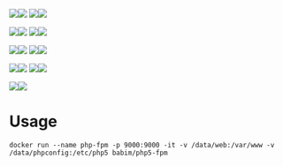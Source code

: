 [![](https://images.microbadger.com/badges/image/babim/php5-fpm.svg)](https://microbadger.com/images/babim/php5-fpm "Get your own image badge on microbadger.com")[![](https://images.microbadger.com/badges/version/babim/php5-fpm.svg)](https://microbadger.com/images/babim/php5-fpm "Get your own version badge on microbadger.com")
[![](https://images.microbadger.com/badges/image/babim/php5-fpm:ssh.svg)](https://microbadger.com/images/babim/php5-fpm:ssh "Get your own image badge on microbadger.com")[![](https://images.microbadger.com/badges/version/babim/php5-fpm:ssh.svg)](https://microbadger.com/images/babim/php5-fpm:ssh "Get your own version badge on microbadger.com")

[![](https://images.microbadger.com/badges/image/babim/php5-fpm:cron.svg)](https://microbadger.com/images/babim/php5-fpm:cron "Get your own image badge on microbadger.com")[![](https://images.microbadger.com/badges/version/babim/php5-fpm:cron.svg)](https://microbadger.com/images/babim/php5-fpm:cron "Get your own version badge on microbadger.com")
[![](https://images.microbadger.com/badges/image/babim/php5-fpm:cron.ssh.svg)](https://microbadger.com/images/babim/php5-fpm:cron.ssh "Get your own image badge on microbadger.com")[![](https://images.microbadger.com/badges/version/babim/php5-fpm:cron.ssh.svg)](https://microbadger.com/images/babim/php5-fpm:cron.ssh "Get your own version badge on microbadger.com")

[![](https://images.microbadger.com/badges/image/babim/php5-fpm:alpine.svg)](https://microbadger.com/images/babim/php5-fpm:alpine "Get your own image badge on microbadger.com")[![](https://images.microbadger.com/badges/version/babim/php5-fpm:alpine.svg)](https://microbadger.com/images/babim/php5-fpm:alpine "Get your own version badge on microbadger.com")
[![](https://images.microbadger.com/badges/image/babim/php5-fpm:alpine.ssh.svg)](https://microbadger.com/images/babim/php5-fpm:alpine.ssh "Get your own image badge on microbadger.com")[![](https://images.microbadger.com/badges/version/babim/php5-fpm:alpine.ssh.svg)](https://microbadger.com/images/babim/php5-fpm:alpine.ssh "Get your own version badge on microbadger.com")

[![](https://images.microbadger.com/badges/image/babim/php5-fpm:alpine.cron.svg)](https://microbadger.com/images/babim/php5-fpm:alpine.cron "Get your own image badge on microbadger.com")[![](https://images.microbadger.com/badges/version/babim/php5-fpm:alpine.cron.svg)](https://microbadger.com/images/babim/php5-fpm:alpine.cron "Get your own version badge on microbadger.com")
[![](https://images.microbadger.com/badges/image/babim/php5-fpm:alpine.cron.ssh.svg)](https://microbadger.com/images/babim/php5-fpm:alpine.cron.ssh "Get your own image badge on microbadger.com")[![](https://images.microbadger.com/badges/version/babim/php5-fpm:alpine.cron.ssh.svg)](https://microbadger.com/images/babim/php5-fpm:alpine.cron.ssh "Get your own version badge on microbadger.com")

[![](https://images.microbadger.com/badges/image/babim/php5-fpm:centos7.svg)](https://microbadger.com/images/babim/php5-fpm:centos7 "Get your own image badge on microbadger.com")[![](https://images.microbadger.com/badges/version/babim/php5-fpm:centos7.svg)](https://microbadger.com/images/babim/php5-fpm:centos7 "Get your own version badge on microbadger.com")

# Usage
```
docker run --name php-fpm -p 9000:9000 -it -v /data/web:/var/www -v /data/phpconfig:/etc/php5 babim/php5-fpm
```
